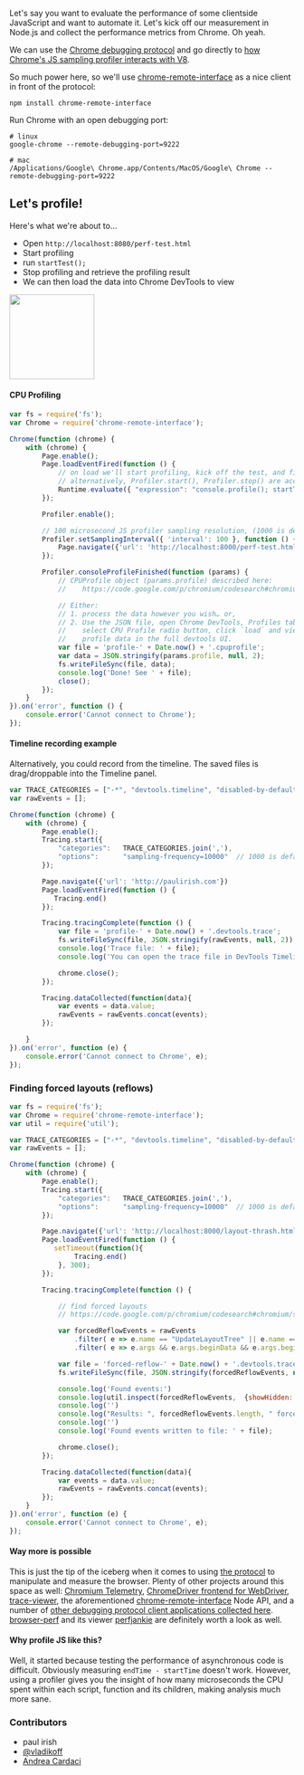 Let's say you want to evaluate the performance of some clientside JavaScript and want to automate it. Let's kick off our measurement in Node.js and collect the performance metrics from Chrome. Oh yeah.

We can use the [Chrome debugging protocol](https://developer.chrome.com/devtools/docs/debugger-protocol) and go directly to [how Chrome's JS sampling profiler interacts with V8](https://code.google.com/p/chromium/codesearch#chromium/src/third_party/WebKit/Source/devtools/protocol.json&q=file:protocol.json%20%22Profiler%22,&sq=package:chromium&type=cs).

So much power here, so we'll use [chrome-remote-interface](https://github.com/cyrus-and/chrome-remote-interface) as a nice client in front of the protocol:

    npm install chrome-remote-interface

Run Chrome with an open debugging port:

    # linux
    google-chrome --remote-debugging-port=9222

    # mac
    /Applications/Google\ Chrome.app/Contents/MacOS/Google\ Chrome --remote-debugging-port=9222


## Let's profile!

Here's what we're about to…

* Open `http://localhost:8080/perf-test.html`
* Start profiling
* run `startTest();`
* Stop profiling and retrieve the profiling result
* We can then load the data into Chrome DevTools to view

<img src="http://i.imgur.com/zAZa3iU.jpg" height=150>

#### CPU Profiling
```js
var fs = require('fs');
var Chrome = require('chrome-remote-interface');

Chrome(function (chrome) {
    with (chrome) {
        Page.enable();
        Page.loadEventFired(function () {
            // on load we'll start profiling, kick off the test, and finish
            // alternatively, Profiler.start(), Profiler.stop() are accessible via chrome-remote-interface
            Runtime.evaluate({ "expression": "console.profile(); startTest(); console.profileEnd();" });
        });

        Profiler.enable();

        // 100 microsecond JS profiler sampling resolution, (1000 is default)
        Profiler.setSamplingInterval({ 'interval': 100 }, function () {
            Page.navigate({'url': 'http://localhost:8000/perf-test.html'});
        });

        Profiler.consoleProfileFinished(function (params) {
            // CPUProfile object (params.profile) described here:
            //    https://code.google.com/p/chromium/codesearch#chromium/src/third_party/WebKit/Source/devtools/protocol.json&q=protocol.json%20%22CPUProfile%22,&sq=package:chromium

            // Either:
            // 1. process the data however you wish… or,
            // 2. Use the JSON file, open Chrome DevTools, Profiles tab,
            //    select CPU Profile radio button, click `load` and view the
            //    profile data in the full devtools UI.
            var file = 'profile-' + Date.now() + '.cpuprofile';
            var data = JSON.stringify(params.profile, null, 2);
            fs.writeFileSync(file, data);
            console.log('Done! See ' + file);
            close();
        });
    }
}).on('error', function () {
    console.error('Cannot connect to Chrome');
});
```

#### Timeline recording example

Alternatively, you could record from the timeline. The saved files is drag/droppable into the Timeline panel.

```js
var TRACE_CATEGORIES = ["-*", "devtools.timeline", "disabled-by-default-devtools.timeline", "disabled-by-default-devtools.timeline.frame", "toplevel", "blink.console", "disabled-by-default-devtools.timeline.stack", "disabled-by-default-devtools.screenshot", "disabled-by-default-v8.cpu_profile"];
var rawEvents = [];

Chrome(function (chrome) {
    with (chrome) {
        Page.enable();
        Tracing.start({
            "categories":   TRACE_CATEGORIES.join(','),
            "options":      "sampling-frequency=10000"  // 1000 is default and too slow.
        });

        Page.navigate({'url': 'http://paulirish.com'})
        Page.loadEventFired(function () {
           Tracing.end()
        });

        Tracing.tracingComplete(function () {
            var file = 'profile-' + Date.now() + '.devtools.trace';
            fs.writeFileSync(file, JSON.stringify(rawEvents, null, 2));
            console.log('Trace file: ' + file);
            console.log('You can open the trace file in DevTools Timeline panel. (Turn on experiment: Timeline tracing based JS profiler)\n')

            chrome.close();
        });

        Tracing.dataCollected(function(data){
            var events = data.value;
            rawEvents = rawEvents.concat(events);
        });

    }
}).on('error', function (e) {
    console.error('Cannot connect to Chrome', e);
});

```

### Finding forced layouts (reflows)

```js
var fs = require('fs');
var Chrome = require('chrome-remote-interface');
var util = require('util');

var TRACE_CATEGORIES = ["-*", "devtools.timeline", "disabled-by-default-devtools.timeline", "disabled-by-default-devtools.timeline.stack", "disabled-by-default-v8.cpu_profile"];
var rawEvents = [];

Chrome(function (chrome) {
    with (chrome) {
        Page.enable();
        Tracing.start({
            "categories":   TRACE_CATEGORIES.join(','),
            "options":      "sampling-frequency=10000"  // 1000 is default and too slow.
        });

        Page.navigate({'url': 'http://localhost:8000/layout-thrash.html'})
        Page.loadEventFired(function () {
           setTimeout(function(){
                Tracing.end()
            }, 300);
        });

        Tracing.tracingComplete(function () {

            // find forced layouts
            // https://code.google.com/p/chromium/codesearch#chromium/src/third_party/WebKit/Source/devtools/front_end/timeline/TimelineModel.js&sq=package:chromium&type=cs&q=f:timelinemodel%20forced

            var forcedReflowEvents = rawEvents
                .filter( e => e.name == "UpdateLayoutTree" || e.name == "Layout")
                .filter( e => e.args && e.args.beginData && e.args.beginData.stackTrace && e.args.beginData.stackTrace.length)

            var file = 'forced-reflow-' + Date.now() + '.devtools.trace';
            fs.writeFileSync(file, JSON.stringify(forcedReflowEvents, null, 2));

            console.log('Found events:')
            console.log(util.inspect(forcedReflowEvents,  {showHidden: false, depth: null}));
            console.log('')
            console.log("Results: ", forcedReflowEvents.length, " forced StyleRecalc and forced Layouts found.")
            console.log('')
            console.log('Found events written to file: ' + file);

            chrome.close();
        });

        Tracing.dataCollected(function(data){
            var events = data.value;
            rawEvents = rawEvents.concat(events);
        });
    }
}).on('error', function (e) {
    console.error('Cannot connect to Chrome', e);
});


```


#### Way more is possible

This is just the tip of the iceberg when it comes to using [the protocol](https://developer.chrome.com/devtools/docs/debugger-protocol) to manipulate and measure the browser. Plenty of other projects around this space as well: [Chromium Telemetry](http://www.chromium.org/developers/telemetry), [ChromeDriver frontend for WebDriver](https://sites.google.com/a/chromium.org/chromedriver/), [trace-viewer](http://dev.chromium.org/developers/how-tos/trace-event-profiling-tool), the aforementioned [chrome-remote-interface](https://github.com/cyrus-and/chrome-remote-interface) Node API, and a number of [other debugging protocol client applications collected here](https://developer.chrome.com/devtools/docs/debugging-clients).  [browser-perf](https://github.com/axemclion/browser-perf) and its viewer [perfjankie](https://github.com/axemclion/perfjankie) are definitely worth a look as well.

#### Why profile JS like this?

Well, it started because testing the performance of asynchronous code is difficult. Obviously measuring `endTime - startTime` doesn't work. However, using a profiler gives you the insight of how many microseconds the CPU spent within each script, function and its children, making analysis much more sane.

### Contributors
* paul irish
* [@vladikoff](http://github.com/vladikoff)
* [Andrea Cardaci](https://github.com/cyrus-and)
